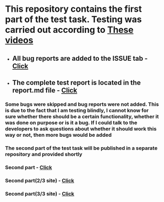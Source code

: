 # This repository contains the first part of the test task. Testing was carried out according to [These videos](https://drive.google.com/drive/folders/1FJHNHdDP3VgJJOE9SWdupOpDJtrROtVm)
* ## All bug reports are added to the ISSUE tab - [Click](https://github.com/k2wln/test-task-1/issues)
* ## The complete test report is located in the report.md file - [Click](https://github.com/k2wln/test-task-1/blob/master/report.md)

### Some bugs were skipped and bug reports were not added. This is due to the fact that I am testing blindly, I cannot know for sure whether there should be a certain functionality, whether it was done on purpose or is it a bug. If I could talk to the developers to ask questions about whether it should work this way or not, then more bugs would be added

### **The second part of the test task will be published in a separate repository and provided shortly**

### **Second part - [Click](https://github.com/k2wln/test-task-2)**
### **Second part(2/3 site) - [Click](https://github.com/k2wln/test-task-3)**
### **Second part(3/3 site) - [Click](https://github.com/k2wln/test-task-4)**
